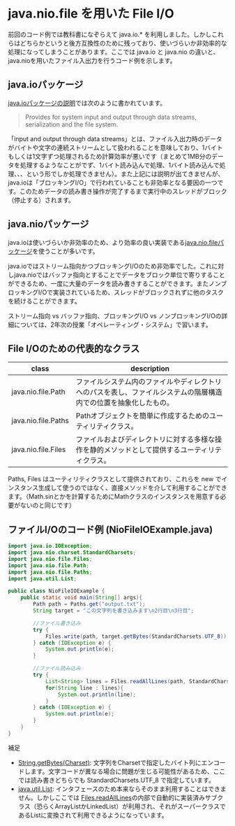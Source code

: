 # java.nio.file を用いた File I/O
前回のコード例では教科書になぞらえて java.io.* を利用しました。しかしこれらはどちらかというと後方互換性のために残っており、使いづらいか非効率的な処理になってしまうことがあります。ここでは java.io と java.nio の違いと、java.nioを用いたファイル入出力を行うコード例を示します。

## java.ioパッケージ
[java.ioパッケージの説明](https://docs.oracle.com/en/java/javase/17/docs/api/java.base/java/io/package-summary.html)では次のように書かれています。

 > Provides for system input and output through data streams, serialization and the file system.

「input and output through data streams」とは、ファイル入出力時のデータがバイトや文字の連続ストリームとして扱われることを意味しており、1バイトもしくは1文字ずつ処理されるため計算効率が悪いです（まとめて1MB分のデータを処理するようなことがでず、1バイト読み込んで処理、1バイト読み込んで処理、、、という形でしか処理できません）。また上記には説明が出てきませんが、java.ioは「ブロッキングI/O」で行われていることも非効率となる要因の一つです。このためデータの読み書き操作が完了するまで実行中のスレッドがブロック（停止する）されます。

## java.nioパッケージ
java.ioは使いづらいか非効率のため、より効率の良い実装である[java.nio.fileパッケージ](https://docs.oracle.com/en/java/javase/17/docs/api/java.base/java/nio/file/package-summary.html)を使うことが多いです。

java.ioではストリーム指向かつブロッキングI/Oのため非効率でした。これに対しjava.nioではバッファ指向とすることでデータをブロック単位で寄りすることができるため、一度に大量のデータを読み書きすることができます。またノンブロッキングI/Oで実装されているため、スレッドがブロックされずに他のタスクを続けることができます。

ストリーム指向 vs バッファ指向、ブロッキングI/O vs ノンブロッキングI/Oの詳細については、2年次の授業「オペレーティング・システム」で習います。

## File I/Oのための代表的なクラス
| class | description |
|---|---|
| java.nio.file.Path | ファイルシステム内のファイルやディレクトリへのパスを表し、ファイルシステムの階層構造内での位置を抽象化したもの。 |
| java.nio.file.Paths | Pathオブジェクトを簡単に作成するためのユーティリティクラス。 |
| java.nio.file.Files | ファイルおよびディレクトリに対する多様な操作を静的メソッドとして提供するユーティリティクラス。 |

Paths, Files はユーティリティクラスとして提供されており、これらを new でインスタンス生成して使うのではなく、直接メソッドを介して利用することができます。（Math.sinとかを計算するためにMathクラスのインスタンスを用意する必要がないのと同じです）

## ファイルI/Oのコード例 (NioFileIOExample.java)
```java
import java.io.IOException;
import java.nio.charset.StandardCharsets;
import java.nio.file.Files;
import java.nio.file.Path;
import java.nio.file.Paths;
import java.util.List;

public class NioFileIOExample {
    public static void main(String[] args){
        Path path = Paths.get("output.txt");
        String target = "この文字列を書き込みます\n2行目\n3行目";

        //ファイル書き込み
        try {
            Files.write(path, target.getBytes(StandardCharsets.UTF_8));
        } catch (IOException e) {
            System.out.println(e);
        }

        //ファイル読み込み
        try {
            List<String> lines = Files.readAllLines(path, StandardCharsets.UTF_8);
            for(String line : lines){
                System.out.println(line);
            }
        } catch (IOException e) {
            System.out.println(e);
        }
    }    
}
```

補足
- [String.getBytes(Charset)](https://docs.oracle.com/en/java/javase/17/docs/api/java.base/java/lang/String.html#getBytes%28java.nio.charset.Charset%29): 文字列をCharsetで指定したバイト列にエンコードします。文字コードが異なる場合に問題が生じる可能性があるため、ここでは読み書きどちらでも StandardCharsets.UTF_8 で指定しています。
- [java.util.List](https://docs.oracle.com/en/java/javase/17/docs/api/java.base/java/util/List.html): インタフェースのため本来ならそのまま利用することはできません。しかしここでは [Files.readAllLines](https://docs.oracle.com/en/java/javase/17/docs/api/java.base/java/nio/file/Files.html#readAllLines%28java.nio.file.Path,java.nio.charset.Charset%29)の内部で自動的に実装済みサブクラス（恐らくArrayListかLinkedList）が利用され、それがスーパークラスであるListに変換されて利用できるようになっています。
